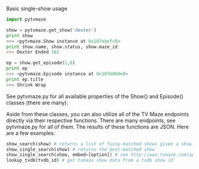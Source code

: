 Basic single-show usage

```python
import pytvmaze

show = pytvmaze.get_show('dexter')
print show
>>> <pytvmaze.Show instance at 0x107abefc8>
print show.name, show.status, show.maze_id
>>> Dexter Ended 161

ep = show.get_episode(1,8)
print ep
>>> <pytvmaze.Episode instance at 0x107b060e0>
print ep.title
>>> Shrink Wrap

```

See pytvmaze.py for all available properties of the Show() and Episode() classes (there are many).

Aside from these classes, you can also utilize all of the TV Maze endpoints directly via their respective functions.  There are many endpoints, see pytvmaze.py for all of them.  The results of these functions are JSON.  Here are a few examples:

```python
show_search(show) # returns a list of fuzzy-matched shows given a show name (string)
show_single_search(show) # returns the best-matched show
show_single_search(show, embed=[option]) # see http://www.tvmaze.com/api#embedding for embedding other information in your results
lookup_tvdb(tvdb_id) # get tvmaze show data from a tvdb show id
```
